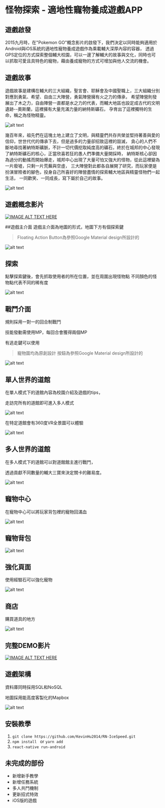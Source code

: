 # 怪物探索 - 適地性寵物養成遊戲APP

## 遊戲啟發
2015九月時，在"Pokemon GO"概念影片的啟發下，我們決定以同時能夠適用於Android與iOS系統的適地性寵物養成遊戲作為乘載輔大深厚內容的容器，
透過GPS定位的方式探索整個輔大校園，可以一邊了解輔大的故事與文化，同時也可以抓取可愛且具特色的寵物，藉由養成寵物的方式可增加與他人交流的機會。


## 遊戲故事
遊戲故事是建構在輔大的三大組織，聖言會、耶穌會及中國聖職上，三大組織分別對應到勇氣、希望、自由三大陣營，勇氣陣營擁有火之力的傳承，
希望陣營則發展出了木之力，自由陣營一直都是水之力的代表，而輔大地區也設定成古代的文明遺跡--奧斯蘭，這裡擁有大量充滿力量的納特斯礦石，
孕育出了這裡獨特的生命，稱之為怪物精靈。

![alt text](https://github.com/KevinHu2014/RN-IceSpeed/blob/master/Screenshots/御三家.png "御三家")

幾百年來，祖先們在這塊土地上建立了文明，與精靈們共存共榮並堅持著善與愛的信仰，世世代代的傳承下去，但是過多的力量卻招致這裡的毀滅，
貪心的人們不斷地尋找著納特斯礦脈，不計一切代價挖取純度高的礦石，終於在城邦的中心發現了納特斯礦石的核心，正當欣喜若狂的愚人們準備大量開採時，
納特斯核心卻因為過分的動搖而開始爆走，城邦中心出現了大量可怕又強大的怪物，從此這裡變為一片廢墟，只剩一片荒蕪與空虛，
三大陣營對此都各自展開了研究，而玩家便是扮演冒險者的腳色，投身自己所喜好的陣營盡情的探索輔大地區與精靈怪物們一起生活，
一同歡笑、一同成長，寫下屬於自己的故事。

![alt text](https://github.com/KevinHu2014/RN-IceSpeed/blob/master/Screenshots/校園地圖.png "校園地圖")


## 遊戲概念影片

[![IMAGE ALT TEXT HERE](http://img.youtube.com/vi/CL-RnqUOTXY/0.jpg)](http://www.youtube.com/watch?v=CL-RnqUOTXY)

##遊戲主介面
遊戲主介面為地圖的形式，地圖下方有個探索鍵
>Floating Action Button為參照Google Material design所設計的

![alt text](https://github.com/KevinHu2014/RN-IceSpeed/blob/master/Screenshots/主畫面.gif "遊戲主介面")


## 探索
點擊探索鍵後，會先抓取使用者的所在位置，並在周圍出現怪物點
不同顏色的怪物點代表不同的稀有度

![alt text](https://github.com/KevinHu2014/RN-IceSpeed/blob/master/Screenshots/探索.gif "探索")


## 戰鬥介面
規則採用一對一的回合制戰鬥

技能發動需使用MP，每回合會獲得兩個MP

有逃走鍵可以使用
>寵物圖均為原創設計
>按鈕為參照Google Material design所設計的

![alt text](https://github.com/KevinHu2014/RN-IceSpeed/blob/master/Screenshots/戰鬥.gif "戰鬥介面")



## 單人世界的道館
在單人模式下的道館內容為校園介紹及遊戲的tips，

走訪完所有的道館即可進入多人模式

![alt text](https://github.com/KevinHu2014/RN-IceSpeed/blob/master/Screenshots/單人.gif "單人世界的道館")

在特定道館會有360度VR全景圖可以體驗

![alt text](https://github.com/KevinHu2014/RN-IceSpeed/blob/master/Screenshots/VR.gif "VR")

## 多人世界的道館
在多人模式下的道館可以對道館館主進行戰鬥，

透過貢獻不同數量的輔大三寶來決定關卡的難易度。

![alt text](https://github.com/KevinHu2014/RN-IceSpeed/blob/master/Screenshots/多人.png "多人世界的道館")

## 寵物中心
在寵物中心可以將玩家背包裡的寵物回滿血

![alt text](https://github.com/KevinHu2014/RN-IceSpeed/blob/master/Screenshots/寶貝中心.gif "寵物中心")

## 寵物背包
 
![alt text](https://github.com/KevinHu2014/RN-IceSpeed/blob/master/Screenshots/背包.png "寵物背包")

## 強化頁面
使用經驗石可以強化寵物

![alt text](https://github.com/KevinHu2014/RN-IceSpeed/blob/master/Screenshots/強化.gif "強化")

## 商店
購買道具的地方

![alt text](https://github.com/KevinHu2014/RN-IceSpeed/blob/master/Screenshots/商店.png "商店")


## 完整DEMO影片

[![IMAGE ALT TEXT HERE](http://img.youtube.com/vi/An_2t2BB9z8/0.jpg)](http://www.youtube.com/watch?v=An_2t2BB9z8)



## 遊戲架構

資料庫同時採用SQL和NoSQL

地圖採用能高度客製化的Mapbox


![alt text](https://github.com/KevinHu2014/RN-IceSpeed/blob/master/Screenshots/架構圖.png "架構圖")


## 安裝教學

1. `git clone https://github.com/KevinHu2014/RN-IceSpeed.git`
2. `npm install ` or `yarn add`
3. `react-native run-android`


## 未完成的部份

+ 新增新手教學
+ 新增任務系統
+ 多人共鬥機制
+ 更新招式特效
+ iOS版的遊戲





